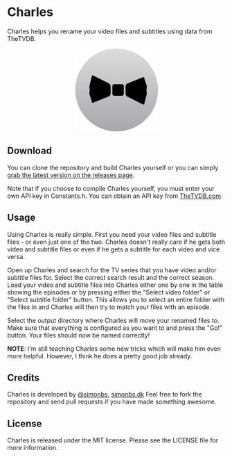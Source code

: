 Charles
============

Charles helps you rename your video files and subtitles using data from TheTVDB.

<p align="center">
  <img src="icon.png" alt="App Icon"/>
</p>

## Download

You can clone the repository and build Charles yourself or you can simply [grab the latest version on the releases page](https://github.com/simonbs/Charles/releases).

Note that if you choose to compile Charles yourself, you must enter your own API key in Constants.h. You can obtain an API key from [TheTVDB.com](http://thetvdb.com).

## Usage

Using Charles is really simple. First you need your video files and subtitle files - or even just one of the two. Charles doesn't really care if he gets both video and subtitle files or even if he gets a subtitle for each video and vice versa.

Open up Charles and search for the TV series that you have video and/or subtitle files for. Select the correct search result and the correct season.
Load your video and subtitle files into Charles either one by one in the table showing the episodes or by pressing either the "Select video folder" or "Select subtitle folder" button. This allows you to select an entire folder with the files in and Charles will then try to match your files with an episode.

Select the output directory where Charles will move your renamed files to.
Make sure that everything is configured as you want to and press the "Go!" button. Your files should now be named correctly!

**NOTE**: I'm still teaching Charles some new tricks which will make him even more helpful. However, I think he does a pretty good job already.

## Credits

Charles is developed by [@simonbs](http://twitter.com/simonbs), [simonbs.dk](http://simonbs.dk) Feel free to fork the repository and send pull requests if you have made something awesome.

## License

Charles is released under the MIT license. Please see the LICENSE file for more information.